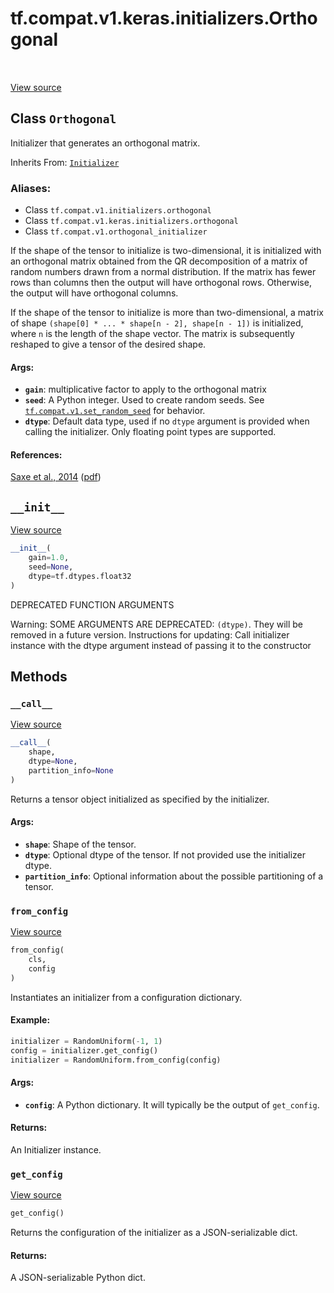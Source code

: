 <div itemscope itemtype="http://developers.google.com/ReferenceObject">
<meta itemprop="name" content="tf.compat.v1.keras.initializers.Orthogonal" />
<meta itemprop="path" content="Stable" />
<meta itemprop="property" content="__call__"/>
<meta itemprop="property" content="__init__"/>
<meta itemprop="property" content="from_config"/>
<meta itemprop="property" content="get_config"/>
</div>

# tf.compat.v1.keras.initializers.Orthogonal

<!-- Insert buttons -->

<table class="tfo-notebook-buttons tfo-api" align="left">
</table>

<a target="_blank" href="/code/stable/tensorflow/python/ops/init_ops.py">View source</a>



## Class `Orthogonal`

<!-- Start diff -->
Initializer that generates an orthogonal matrix.

Inherits From: [`Initializer`](../../../../../tf/compat/v1/keras/initializers/Initializer.md)

### Aliases:

* Class `tf.compat.v1.initializers.orthogonal`
* Class `tf.compat.v1.keras.initializers.orthogonal`
* Class `tf.compat.v1.orthogonal_initializer`


<!-- Placeholder for "Used in" -->

If the shape of the tensor to initialize is two-dimensional, it is initialized
with an orthogonal matrix obtained from the QR decomposition of a matrix of
random numbers drawn from a normal distribution.
If the matrix has fewer rows than columns then the output will have orthogonal
rows. Otherwise, the output will have orthogonal columns.

If the shape of the tensor to initialize is more than two-dimensional,
a matrix of shape `(shape[0] * ... * shape[n - 2], shape[n - 1])`
is initialized, where `n` is the length of the shape vector.
The matrix is subsequently reshaped to give a tensor of the desired shape.

#### Args:


* <b>`gain`</b>: multiplicative factor to apply to the orthogonal matrix
* <b>`seed`</b>: A Python integer. Used to create random seeds. See
  <a href="../../../../../tf/compat/v1/set_random_seed.md"><code>tf.compat.v1.set_random_seed</code></a> for behavior.
* <b>`dtype`</b>: Default data type, used if no `dtype` argument is provided when
  calling the initializer. Only floating point types are supported.

#### References:

[Saxe et al., 2014](https://openreview.net/forum?id=_wzZwKpTDF_9C)
([pdf](https://arxiv.org/pdf/1312.6120.pdf))


<h2 id="__init__"><code>__init__</code></h2>

<a target="_blank" href="/code/stable/tensorflow/python/ops/init_ops.py">View source</a>

``` python
__init__(
    gain=1.0,
    seed=None,
    dtype=tf.dtypes.float32
)
```

DEPRECATED FUNCTION ARGUMENTS

Warning: SOME ARGUMENTS ARE DEPRECATED: `(dtype)`. They will be removed in a future version.
Instructions for updating:
Call initializer instance with the dtype argument instead of passing it to the constructor



## Methods

<h3 id="__call__"><code>__call__</code></h3>

<a target="_blank" href="/code/stable/tensorflow/python/ops/init_ops.py">View source</a>

``` python
__call__(
    shape,
    dtype=None,
    partition_info=None
)
```

Returns a tensor object initialized as specified by the initializer.


#### Args:


* <b>`shape`</b>: Shape of the tensor.
* <b>`dtype`</b>: Optional dtype of the tensor. If not provided use the initializer
  dtype.
* <b>`partition_info`</b>: Optional information about the possible partitioning of a
  tensor.

<h3 id="from_config"><code>from_config</code></h3>

<a target="_blank" href="/code/stable/tensorflow/python/ops/init_ops.py">View source</a>

``` python
from_config(
    cls,
    config
)
```

Instantiates an initializer from a configuration dictionary.


#### Example:



```python
initializer = RandomUniform(-1, 1)
config = initializer.get_config()
initializer = RandomUniform.from_config(config)
```

#### Args:


* <b>`config`</b>: A Python dictionary. It will typically be the output of
  `get_config`.


#### Returns:

An Initializer instance.


<h3 id="get_config"><code>get_config</code></h3>

<a target="_blank" href="/code/stable/tensorflow/python/ops/init_ops.py">View source</a>

``` python
get_config()
```

Returns the configuration of the initializer as a JSON-serializable dict.


#### Returns:

A JSON-serializable Python dict.




